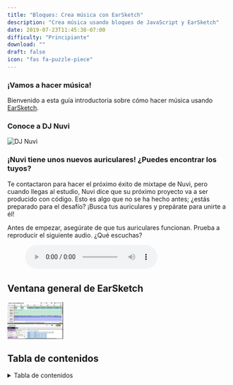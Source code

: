 ```yaml
--- 
title: "Bloques: Crea música con EarSketch"
description: "Crea música usando bloques de JavaScript y EarSketch"
date: 2019-07-23T11:45:38-07:00
difficulty: "Principiante"
download: ""
draft: false
icon: "fas fa-puzzle-piece"
---
```


### ¡Vamos a hacer música!

Bienvenido a esta guía introductoria sobre cómo hacer música usando [EarSketch](https://en.wikipedia.org/wiki/EarSketch). 

### Conoce a DJ Nuvi

![DJ Nuvi](https://media.giphy.com/media/OTk8FTCvQ5WQQfJqVf/giphy.gif)

### ¡Nuvi tiene unos nuevos auriculares! ¿Puedes encontrar los tuyos?

Te contactaron para hacer el próximo éxito de mixtape de Nuvi, pero cuando llegas al estudio, Nuvi dice que su próximo proyecto va a ser producido con código. Esto es algo que no se ha hecho antes; ¿estás preparado para el desafío? ¡Busca tus auriculares y prepárate para unirte a él!

Antes de empezar, asegúrate de que tus auriculares funcionan. Prueba a reproducir el siguiente audio. ¿Qué escuchas?

<figure>
    <audio
        controls
        src="./audio/good-enough.mp3">
            Audio de prueba para ver si tu navegador soporta el elemento de audio. Si no puedes reproducir el audio, probablemente significa que tu navegador no soporta este elemento de <code>audio</code>.
    </audio>
</figure>

## Ventana general de EarSketch

<img src="img/screenshot-overview.png" alt="Earsketch-play-overview" width="25%"/>

## Tabla de contenidos

<details close>
<summary>Tabla de contenidos</summary>
{{% children /%}}
</details>